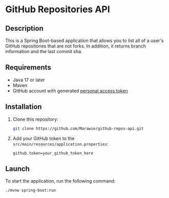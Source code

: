 # GitHub Repositories API

## Description

This is a Spring Boot-based application that allows you to list all of a user's GitHub repositories that are not forks. In addition, it returns branch information and the last commit sha.

## Requirements

- Java 17 or later
- Maven
- GitHub account with generated [personal access token](https://github.com/settings/tokens)

## Installation

1. Clone this repository:
    ```sh
    git clone https://github.com/Marawie/github-repos-api.git
    ```

2. Add your GitHub token to the `src/main/resources/application.properties`:
    ```properties
    github.token=your_github_token_here
    ```

## Launch

To start the application, run the following command:

```sh
./mvnw spring-boot:run

